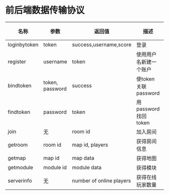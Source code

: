 # 前后端数据传输协议

| 名称           | 参数              | 返回值                      | 描述               | 实现   |
| ------------ | --------------- | ------------------------ | ---------------- | ---- |
| loginbytoken | token           | success,username,score   | 登录               |      |
| register     | username        | token                    | 使用用户名新建一个账户      |      |
| bindtoken    | token, password | success                  | 使token关联password |      |
| findtoken    | password        | token                    | 用password找回token |      |
| join         | 无               | room id                  | 加入房间             |      |
| getroom      | room id         | map id, players          | 获得房间信息           |      |
| getmap       | map id          | map data                 | 获得地图             |      |
| getmodule    | module id       | module data              | 获得模块             |      |
| serverinfo   | 无               | number of online players | 获得在线玩家数量         |      |


